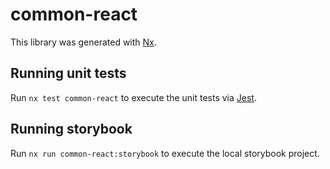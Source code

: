 # common-react

This library was generated with [Nx](https://nx.dev).

## Running unit tests

Run `nx test common-react` to execute the unit tests via [Jest](https://jestjs.io).

## Running storybook

Run `nx run common-react:storybook` to execute the local storybook project.

<!-- white space change to trigger nx -->
